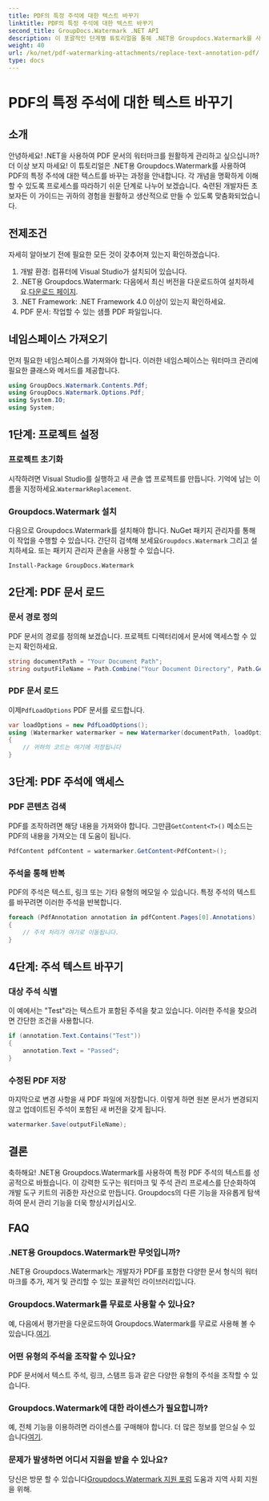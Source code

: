 ```yaml
---
title: PDF의 특정 주석에 대한 텍스트 바꾸기
linktitle: PDF의 특정 주석에 대한 텍스트 바꾸기
second_title: GroupDocs.Watermark .NET API
description: 이 포괄적인 단계별 튜토리얼을 통해 .NET용 Groupdocs.Watermark를 사용하여 특정 PDF 주석의 텍스트를 바꾸는 방법을 알아보세요.
weight: 40
url: /ko/net/pdf-watermarking-attachments/replace-text-annotation-pdf/
type: docs
---
```

# PDF의 특정 주석에 대한 텍스트 바꾸기

## 소개
안녕하세요! .NET을 사용하여 PDF 문서의 워터마크를 원활하게 관리하고 싶으십니까? 더 이상 보지 마세요! 이 튜토리얼은 .NET용 Groupdocs.Watermark를 사용하여 PDF의 특정 주석에 대한 텍스트를 바꾸는 과정을 안내합니다. 각 개념을 명확하게 이해할 수 있도록 프로세스를 따라하기 쉬운 단계로 나누어 보겠습니다. 숙련된 개발자든 초보자든 이 가이드는 귀하의 경험을 원활하고 생산적으로 만들 수 있도록 맞춤화되었습니다.
## 전제조건
자세히 알아보기 전에 필요한 모든 것이 갖추어져 있는지 확인하겠습니다.
1. 개발 환경: 컴퓨터에 Visual Studio가 설치되어 있습니다.
2.  .NET용 Groupdocs.Watermark: 다음에서 최신 버전을 다운로드하여 설치하세요.[다운로드 페이지](https://releases.groupdocs.com/Watermark/net/).
3. .NET Framework: .NET Framework 4.0 이상이 있는지 확인하세요.
4. PDF 문서: 작업할 수 있는 샘플 PDF 파일입니다.
## 네임스페이스 가져오기
먼저 필요한 네임스페이스를 가져와야 합니다. 이러한 네임스페이스는 워터마크 관리에 필요한 클래스와 메서드를 제공합니다.
```csharp
using GroupDocs.Watermark.Contents.Pdf;
using GroupDocs.Watermark.Options.Pdf;
using System.IO;
using System;
```
## 1단계: 프로젝트 설정
### 프로젝트 초기화
시작하려면 Visual Studio를 실행하고 새 콘솔 앱 프로젝트를 만듭니다. 기억에 남는 이름을 지정하세요.`WatermarkReplacement`.
### Groupdocs.Watermark 설치
 다음으로 Groupdocs.Watermark를 설치해야 합니다. NuGet 패키지 관리자를 통해 이 작업을 수행할 수 있습니다. 간단히 검색해 보세요`Groupdocs.Watermark` 그리고 설치하세요. 또는 패키지 관리자 콘솔을 사용할 수 있습니다.
```shell
Install-Package GroupDocs.Watermark
```
## 2단계: PDF 문서 로드
### 문서 경로 정의
PDF 문서의 경로를 정의해 보겠습니다. 프로젝트 디렉터리에서 문서에 액세스할 수 있는지 확인하세요.
```csharp
string documentPath = "Your Document Path";
string outputFileName = Path.Combine("Your Document Directory", Path.GetFileName(documentPath));
```
### PDF 문서 로드
 이제`PdfLoadOptions` PDF 문서를 로드합니다.
```csharp
var loadOptions = new PdfLoadOptions();
using (Watermarker watermarker = new Watermarker(documentPath, loadOptions))
{
    // 귀하의 코드는 여기에 저장됩니다
}
```
## 3단계: PDF 주석에 액세스
### PDF 콘텐츠 검색
 PDF를 조작하려면 해당 내용을 가져와야 합니다. 그만큼`GetContent<T>()` 메소드는 PDF의 내용을 가져오는 데 도움이 됩니다.
```csharp
PdfContent pdfContent = watermarker.GetContent<PdfContent>();
```
### 주석을 통해 반복
PDF의 주석은 텍스트, 링크 또는 기타 유형의 메모일 수 있습니다. 특정 주석의 텍스트를 바꾸려면 이러한 주석을 반복합니다.
```csharp
foreach (PdfAnnotation annotation in pdfContent.Pages[0].Annotations)
{
    // 주석 처리가 여기로 이동됩니다.
}
```
## 4단계: 주석 텍스트 바꾸기
### 대상 주석 식별
이 예에서는 "Test"라는 텍스트가 포함된 주석을 찾고 있습니다. 이러한 주석을 찾으려면 간단한 조건을 사용합니다.
```csharp
if (annotation.Text.Contains("Test"))
{
    annotation.Text = "Passed";
}
```
### 수정된 PDF 저장
마지막으로 변경 사항을 새 PDF 파일에 저장합니다. 이렇게 하면 원본 문서가 변경되지 않고 업데이트된 주석이 포함된 새 버전을 갖게 됩니다.
```csharp
watermarker.Save(outputFileName);
```

## 결론
축하해요! .NET용 Groupdocs.Watermark를 사용하여 특정 PDF 주석의 텍스트를 성공적으로 바꿨습니다. 이 강력한 도구는 워터마크 및 주석 관리 프로세스를 단순화하여 개발 도구 키트의 귀중한 자산으로 만듭니다. Groupdocs의 다른 기능을 자유롭게 탐색하여 문서 관리 기능을 더욱 향상시키십시오.
## FAQ
### .NET용 Groupdocs.Watermark란 무엇입니까?
.NET용 Groupdocs.Watermark는 개발자가 PDF를 포함한 다양한 문서 형식의 워터마크를 추가, 제거 및 관리할 수 있는 포괄적인 라이브러리입니다.
### Groupdocs.Watermark를 무료로 사용할 수 있나요?
 예, 다음에서 평가판을 다운로드하여 Groupdocs.Watermark를 무료로 사용해 볼 수 있습니다.[여기](https://releases.groupdocs.com/).
### 어떤 유형의 주석을 조작할 수 있나요?
PDF 문서에서 텍스트 주석, 링크, 스탬프 등과 같은 다양한 유형의 주석을 조작할 수 있습니다.
### Groupdocs.Watermark에 대한 라이센스가 필요합니까?
 예, 전체 기능을 이용하려면 라이센스를 구매해야 합니다. 더 많은 정보를 얻으실 수 있습니다[여기](https://purchase.groupdocs.com/buy).
### 문제가 발생하면 어디서 지원을 받을 수 있나요?
 당신은 방문 할 수 있습니다[Groupdocs.Watermark 지원 포럼](https://forum.groupdocs.com/c/watermark/19) 도움과 지역 사회 지원을 위해.